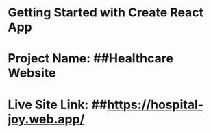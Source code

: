 # Getting Started with Create React App
# Project Name: ##Healthcare Website
                  
# Live Site Link:  ##https://hospital-joy.web.app/
